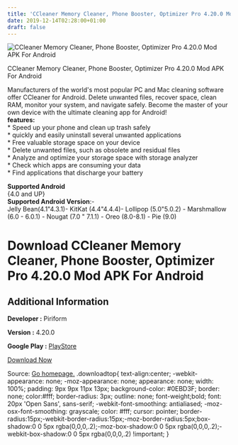 ```yaml
---
title: 'CCleaner Memory Cleaner, Phone Booster, Optimizer Pro 4.20.0 Mod APK For Android'
date: 2019-12-14T02:28:00+01:00
draft: false
---
```


![CCleaner Memory Cleaner, Phone Booster, Optimizer Pro 4.20.0 Mod APK For Android](https://i0.wp.com/apkhome.net/wp-content/uploads/2019/11/CCleaner-Memory-Cleaner-Phone-Booster-Optimizer-Pro-4.20.0-Mod.png "CCleaner Memory Cleaner, Phone Booster, Optimizer Pro 4.20.0 Mod APK For Android")

  

CCleaner Memory Cleaner, Phone Booster, Optimizer Pro 4.20.0 Mod APK For Android

Manufacturers of the world's most popular PC and Mac cleaning software offer CCleaner for Android. Delete unwanted files, recover space, clean RAM, monitor your system, and navigate safely. Become the master of your own device with the ultimate cleaning app for Android!  
**features:**  
\* Speed up your phone and clean up trash safely  
\* quickly and easily uninstall several unwanted applications  
\* Free valuable storage space on your device  
\* Delete unwanted files, such as obsolete and residual files  
\* Analyze and optimize your storage space with storage analyzer  
\* Check which apps are consuming your data  
\* Find applications that discharge your battery

**Supported Android**  
{4.0 and UP}  
**Supported Android Version**:-  
Jelly Bean(4.1"4.3.1)- KitKat (4.4"4.4.4)- Lollipop (5.0"5.0.2) - Marshmallow (6.0 - 6.0.1) - Nougat (7.0 " 7.1.1) - Oreo (8.0-8.1) - Pie (9.0)

Download CCleaner Memory Cleaner, Phone Booster, Optimizer Pro 4.20.0 Mod APK For Android
=========================================================================================

Additional Information
----------------------

**Developer :** Piriform

**Version :** 4.20.0

**Google Play :** [PlayStore](https://play.google.com/store/apps/details?id=com.piriform.ccleaner)

  

[Download Now](https://store4app.co/post/ccleaner-memory-cleaner-phone-booster-optimizer-pro-4-20-0-mod-apk-for-android_1574843181)

  
Source: [Go homepage.](https://store4app.co/post/ccleaner-memory-cleaner-phone-booster-optimizer-pro-4-20-0-mod-apk-for-android_1574843181) .downloadtop{ text-align:center; -webkit-appearance: none; -moz-appearance: none; appearance: none; width: 100%; padding: 9px 9px 11px 13px; background-color: #0EBD3F; border: none; color:#fff; border-radius: 3px; outline: none; font-weight;bold; font: 20px 'Open Sans', sans-serif; -webkit-font-smoothing: antialiased; -moz-osx-font-smoothing: grayscale; color: #fff; cursor: pointer; border-radius:15px;-webkit-border-radius:15px;-moz-border-radius:5px;box-shadow:0 0 5px rgba(0,0,0,.2);-moz-box-shadow:0 0 5px rgba(0,0,0,.2);-webkit-box-shadow:0 0 5px rgba(0,0,0,.2) !important; }